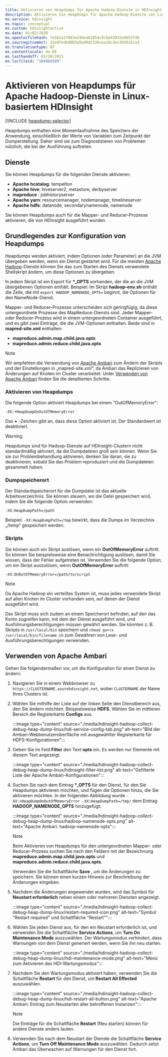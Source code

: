 ```yaml
---
title: Aktivieren von Heapdumps für Apache Hadoop-Dienste in HDInsight – Azure
description: Aktivieren Sie Heapdumps für Apache Hadoop-Dienste von Linux-basierten HDInsight-Clustern zum Debuggen und für Analysen.
ms.service: hdinsight
ms.topic: conceptual
ms.custom: hdinsightactive
ms.date: 01/02/2020
ms.openlocfilehash: fe5b2a1f083e246ea61854c9cbe03932e6655fdb
ms.sourcegitcommit: 32e0fedb80b5a5ed0d2336cea18c3ec3b5015ca1
ms.translationtype: HT
ms.contentlocale: de-DE
ms.lasthandoff: 03/30/2021
ms.locfileid: "104866589"
---
```

# <a name="enable-heap-dumps-for-apache-hadoop-services-on-linux-based-hdinsight"></a>Aktivieren von Heapdumps für Apache Hadoop-Dienste in Linux-basiertem HDInsight

[!INCLUDE [heapdump-selector](../../includes/hdinsight-selector-heap-dump.md)]

Heapdumps enthalten eine Momentaufnahme des Speichers der Anwendung, einschließlich der Werte von Variablen zum Zeitpunkt der Dumperstellung. Daher sind sie zum Diagnostizieren von Problemen nützlich, die bei der Ausführung auftreten.

## <a name="services"></a>Dienste

Sie können Heapdumps für die folgenden Dienste aktivieren:

* **Apache hcatalog**: tempelton
* **Apache hive**: hiveserver2, metastore, derbyserver
* **mapreduce** : jobhistoryserver
* **Apache yarn**: resourcemanager, nodemanager, timelineserver
* **Apache hdfs**: datanode, secondarynamenode, namenode

Sie können Heapdumps auch für die Mapper- und Reducer-Prozesse aktivieren, die von HDInsight ausgeführt wurden.

## <a name="understanding-heap-dump-configuration"></a>Grundlegendes zur Konfiguration von Heapdumps

Heapdumps werden aktiviert, indem Optionen (oder Parameter) an die JVM übergeben werden, wenn ein Dienst gestartet wird. Für die meisten [Apache Hadoop](https://hadoop.apache.org/)-Dienste können Sie das zum Starten des Diensts verwendete Shellskript ändern, um diese Optionen zu übergeben.

In jedem Skript ist ein Export für **\*\_OPTS** vorhanden, der die an die JVM übergebenen Optionen enthält. Beispiel: Im Skript **hadoop-env.sh** enthält die Zeile, die mit `export HADOOP_NAMENODE_OPTS=` beginnt, die Optionen für den NameNode-Dienst.

Mapper- und Reducer-Prozesse unterscheiden sich geringfügig, da diese untergeordnete Prozesse des MapReduce-Diensts sind. Jeder Mapper- oder Reducer-Prozess wird in einem untergeordneten Container ausgeführt, und es gibt zwei Einträge, die die JVM-Optionen enthalten. Beide sind in **mapred-site.xml** enthalten:

* **mapreduce.admin.map.child.java.opts**
* **mapreduce.admin.reduce.child.java.opts**

> [!NOTE]  
> Wir empfehlen die Verwendung von [Apache Ambari](https://ambari.apache.org/) zum Ändern der Skripts und der Einstellungen in „mapred-site.xml“, da Ambari das Replizieren von Änderungen auf Knoten im Cluster verarbeitet. Unter [Verwenden von Apache Ambari](#using-apache-ambari) finden Sie die detaillierten Schritte.

### <a name="enable-heap-dumps"></a>Aktivieren von Heapdumps

Die folgende Option aktiviert Heapdumps bei einem "OutOfMemoryError":

`-XX:+HeapDumpOnOutOfMemoryError`

Das **+** -Zeichen gibt an, dass diese Option aktiviert ist. Der Standardwert ist deaktiviert.

> [!WARNING]  
> Heapdumps sind für Hadoop-Dienste auf HDInsight-Clustern nicht standardmäßig aktiviert, da die Dumpdateien groß sein können. Wenn Sie sie zur Problembehandlung aktivieren, denken Sie daran, sie zu deaktivieren, sobald Sie das Problem reproduziert und die Dumpdateien gesammelt haben.

### <a name="dump-location"></a>Dumpspeicherort

Der Standardspeicherort für die Dumpdatei ist das aktuelle Arbeitsverzeichnis. Sie können steuern, wo die Datei gespeichert wird, indem Sie die folgende Option verwenden:

`-XX:HeapDumpPath=/path`

Beispiel: `-XX:HeapDumpPath=/tmp` bewirkt, dass die Dumps im Verzeichnis „/temp“ gespeichert werden.

### <a name="scripts"></a>Skripts

Sie können auch ein Skript auslösen, wenn ein **OutOfMemoryError** auftritt. So können Sie beispielsweise eine Benachrichtigung auslösen, damit Sie wissen, dass der Fehler aufgetreten ist. Verwenden Sie die folgende Option, um ein Skript auszulösen, wenn __OutOfMemoryError__ auftritt:

`-XX:OnOutOfMemoryError=/path/to/script`

> [!NOTE]  
> Da Apache Hadoop ein verteiltes System ist, muss jedes verwendete Skript auf allen Knoten im Cluster vorhanden sein, auf denen der Dienst ausgeführt wird.
> 
> Das Skript muss sich zudem an einem Speicherort befinden, auf den das Konto zugreifen kann, mit dem der Dienst ausgeführt wird, und Ausführungsberechtigungen müssen gewährt werden. Sie könnten z. B. Skripts in `/usr/local/bin` speichern und `chmod go+rx /usr/local/bin/filename.sh` zum Gewähren von Lese- und Ausführungsberechtigungen verwenden.

## <a name="using-apache-ambari"></a>Verwenden von Apache Ambari

Gehen Sie folgendermaßen vor, um die Konfiguration für einen Dienst zu ändern:

1. Navigieren Sie in einem Webbrowser zu `https://CLUSTERNAME.azurehdinsight.net`, wobei `CLUSTERNAME` der Name Ihres Clusters ist.

2. Wählen Sie mithilfe der Liste auf der linken Seite den Dienstbereich aus, den Sie ändern möchten. Beispielsweise **HDFS**. Wählen Sie im mittleren Bereich die Registerkarte **Configs** aus.

    :::image type="content" source="./media/hdinsight-hadoop-collect-debug-heap-dump-linux/hdi-service-config-tab.png" alt-text="Bild der Ambari-Webbenutzeroberfläche mit ausgewählter Registerkarte für HDFS-Konfigurationen":::

3. Geben Sie im Feld **Filter** den Text **opts** ein. Es werden nur Elemente mit diesem Text angezeigt.

    :::image type="content" source="./media/hdinsight-hadoop-collect-debug-heap-dump-linux/hdinsight-filter-list.png" alt-text="Gefilterte Liste der Apache Ambari-Konfigurationen":::

4. Suchen Sie nach dem Eintrag **\*\_OPTS** für den Dienst, für den Sie Heapdumps aktivieren möchten, und fügen die Optionen hinzu, die Sie aktivieren möchten. In der folgenden Abbildung wurde `-XX:+HeapDumpOnOutOfMemoryError -XX:HeapDumpPath=/tmp/` dem Eintrag **HADOOP\_NAMENODE\_OPTS** hinzugefügt:

    :::image type="content" source="./media/hdinsight-hadoop-collect-debug-heap-dump-linux/hadoop-namenode-opts.png" alt-text="Apache Ambari: hadoop-namenode-opts":::

   > [!NOTE]  
   > Beim Aktivieren von Heapdumps für den untergeordneten Mapper- oder Reducer-Prozess suchen Sie nach den Feldern mit der Bezeichnung **mapreduce.admin.map.child.java.opts** und **mapreduce.admin.reduce.child.java.opts**.

    Verwenden Sie die Schaltfläche **Save** , um die Änderungen zu speichern. Sie können einen kurzen Hinweis zur Beschreibung der Änderungen eingeben.

5. Nachdem die Änderungen angewendet wurden, wird das Symbol für **Neustart erforderlich** neben einem oder mehreren Diensten angezeigt.

    :::image type="content" source="./media/hdinsight-hadoop-collect-debug-heap-dump-linux/restart-required-icon.png" alt-text="Symbol &quot;Restart required&quot; und Schaltfläche &quot;Restart&quot;":::

6. Wählen Sie jeden Dienst aus, für den ein Neustart erforderlich ist, und verwenden Sie die Schaltfläche **Service Actions**, um **Turn On Maintenance Mode** auszuwählen. Der Wartungsmodus verhindert, dass Warnungen von dem Dienst generiert werden, wenn Sie ihn neu starten.

    :::image type="content" source="./media/hdinsight-hadoop-collect-debug-heap-dump-linux/hdi-maintenance-mode.png" alt-text="Menü zum Aktivieren des HDI-Wartungsmodus":::

7. Nachdem Sie den Wartungsmodus aktiviert haben, verwenden Sie die Schaltfläche **Restart** für den Dienst, um **Restart All Effected** auszuwählen.

    :::image type="content" source="./media/hdinsight-hadoop-collect-debug-heap-dump-linux/hdi-restart-all-button.png" alt-text="Apache Ambari: Eintrag zum Neustarten aller betroffenen Instanzen":::

   > [!NOTE]  
   > Die Einträge für die Schaltfläche **Restart** (Neu starten) können für andere Dienste anders lauten.

8. Verwenden Sie nach dem Neustart der Dienste die Schaltfläche **Service Actions**, um **Turn Off Maintenance Mode** auszuwählen. Dadurch setzt Ambari das Überwachen auf Warnungen für den Dienst fort.